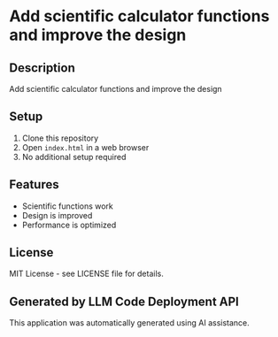 # Add scientific calculator functions and improve the design

## Description
Add scientific calculator functions and improve the design

## Setup
1. Clone this repository
2. Open `index.html` in a web browser
3. No additional setup required

## Features
- Scientific functions work
- Design is improved
- Performance is optimized

## License
MIT License - see LICENSE file for details.

## Generated by LLM Code Deployment API
This application was automatically generated using AI assistance.
